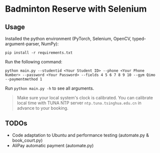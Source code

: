 # Badminton Reserve with Selenium

## Usage

Installed the python environment (PyTorch, Selenium, OpenCV, typed-argument-parser, NumPy):

```shell
pip install -r requirements.txt
```

Run the following command:

```shell
python main.py --studentid <Your Student ID> --phone <Your Phone Number> --password <Your Password> --fields 4 5 6 7 8 9 10 --gym Qimo --paymentmethod 1
```

Run `python main.py -h` to see all arguments.

> Make sure your local system's clock is calibrated. You can calibrate local time with TUNA NTP server `ntp.tuna.tsinghua.edu.cn` in advance to your booking.

## TODOs

- Code adaptation to Ubuntu and performance testing (automate.py & book_court.py)
- AliPay automatic payment (automate.py)
